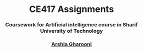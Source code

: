 
<h1 align="center">
  <br>
  CE417 Assignments
  <br>
</h1>

<h3 align="center">Coursework for Artificial intelligence course in Sharif University of Technology</h3>
<h3 align="center"><a href="https://github.com/Ars030203" target="_blank">Arshia Gharooni</a></h4>

